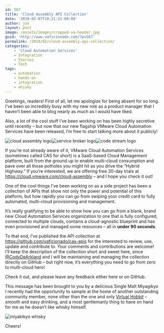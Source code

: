 ```yaml
---
id: 567
title: 'Cloud Assembly API Collection'
date: '2019-02-07T10:21:21-08:00'
author: jon
layout: post
image: /assets/images/cropped-va-header.jpg
guid: 'http://www.vaficionado.com/?p=567'
permalink: /2019/02/cloud-assembly-api-collection/
categories:
    - 'Cloud Automation Services'
    - Integration
    - Stories
    - Tech
tags:
    - automation
    - hands-on
    - integration
    - whisky
---
```


Greetings, readers! First of all, let me apologize for being absent for so long. I’ve been so incredibly busy with my new role as a product manager that I haven’t been able to blog nearly as much as I would have liked.

Also, a lot of the cool stuff I’ve been working on has been highly secretive until recently – but now that our new flagship VMware Cloud Automation Services have been released, I’m free to start talking more about it publicly!

![cloud assembly logo](/vaficionado/assets/images/2019/02/cloud-assembly-150x150.png)![service broker logo](/vaficionado/assets/images/2019/02/service-broker-full-color-150x150.png)![code stream logo](/vaficionado/assets/images/2019/02/code-stream-150x150.png)

If you’re not already aware of it, VMware Cloud Automation Services (sometimes called CAS for short) is a SaaS-based Cloud Management platform, built from the ground up to enable multi-cloud consumption and pave over all those potholes you might hit as you drive the “Hybrid Highway.” If you’re interested, we are offering free 30-day trials at <https://cloud.vmware.com/cloud-assembly> – and I hope you check it out!

One of the cool things I’ve been working on as a side project has been a collection of APIs that show not only the power and potential of this platform, but how rapidly you can go from swiping your credit card to fully automated, multi-cloud provisioning and management.

It’s really gratifying to be able to show how you can go from a blank, brand new Cloud Automation Services organization to one that is fully configured, connected to multiple clouds, contains a cloud-agnostic blueprint and has even provisioned and managed some resources – all in **under 90 seconds**.

To that end, I’ve published the API collection at <https://github.com/vaficionado/cas-apis> for the interested to review, use, update and contribute to. Your comments and contributions are welcome! I’ll keep the description of the collection short and sweet here, since [@CodyDeArkland](https://twitter.com/codydearkland) and I will be maintaining and managing the collection directly on GitHub – but right now, it’s everything you need to go from zero to multi-cloud hero!

Check it out, and please leave any feedback either here or on GitHub.

This message has been brought to you by a delicious Single Malt Miyagikyo I recently had the opportunity to sample at the home of another outstanding community member, none other than the one and only [Virtual Hobbit](https://virtualhobbit.com/) – smooth and easy drinking, and a most gentlemanly thing to have on hand for me as he doesn’t like whisky himself.

![miyakikyo whisky](/vaficionado/assets/images/2019/02/IMG_7599-768x1024.jpeg)

Cheers!